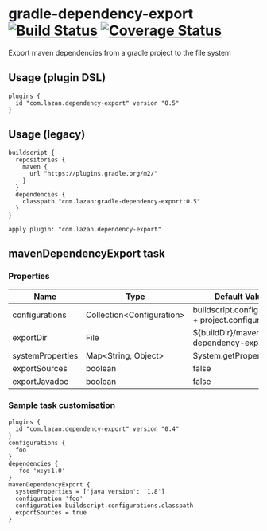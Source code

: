 # gradle-dependency-export [![Build Status](https://travis-ci.org/uklance/gradle-dependency-export.svg?branch=master)](https://travis-ci.org/uklance/gradle-dependency-export) <a href='https://coveralls.io/github/uklance/gradle-dependency-export?branch=master'><img src='https://img.shields.io/coveralls/github/uklance/gradle-dependency-export/master.svg' alt='Coverage Status' /></a>

Export maven dependencies from a gradle project to the file system

## Usage (plugin DSL)
```
plugins {
  id "com.lazan.dependency-export" version "0.5"
}
```

## Usage (legacy)
```
buildscript {
  repositories {
    maven {
      url "https://plugins.gradle.org/m2/"
    }
  }
  dependencies {
    classpath "com.lazan:gradle-dependency-export:0.5"
  }
}

apply plugin: "com.lazan.dependency-export"
```

## mavenDependencyExport task

### Properties

|Name|Type|Default Value|
|----|----|-------------|
|configurations|Collection\<Configuration\>|buildscript.configurations + project.configurations|
|exportDir|File|${buildDir}/maven-dependency-export|
|systemProperties|Map\<String, Object\>|System.getProperties()|
|exportSources|boolean|false|
|exportJavadoc|boolean|false|


### Sample task customisation
```
plugins {
  id "com.lazan.dependency-export" version "0.4"
}
configurations {
  foo
}
dependencies {
   foo 'x:y:1.0'
}
mavenDependencyExport {
  systemProperties = ['java.version': '1.8']
  configuration 'foo'
  configuration buildscript.configurations.classpath
  exportSources = true
}
```
